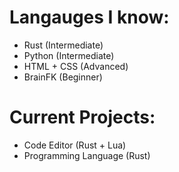 # Langauges I know:
- Rust (Intermediate)
- Python (Intermediate)
- HTML + CSS (Advanced)
- BrainFK (Beginner)
# Current Projects:
- Code Editor (Rust + Lua)
- Programming Language (Rust)
